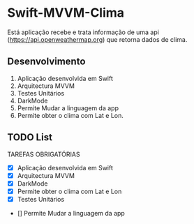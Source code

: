 # Swift-MVVM-Clima

Está aplicação recebe e trata informação de uma api (https://api.openweathermap.org) que retorna dados de clima. 

 ## Desenvolvimento

1. Aplicação desenvolvida em Swift 
2. Arquitectura MVVM
3. Testes Unitários
4. DarkMode
5. Permite Mudar a linguagem da app
6. Permite obter o clima com Lat e Lon. 

## TODO List

TAREFAS OBRIGATÓRIAS

- [x] Aplicação desenvolvida em Swift
- [x] Arquitectura MVVM
- [x] DarkMode
- [x] Permite obter o clima com Lat e Lon
- [x] Testes Unitários
- [] Permite Mudar a linguagem da app


